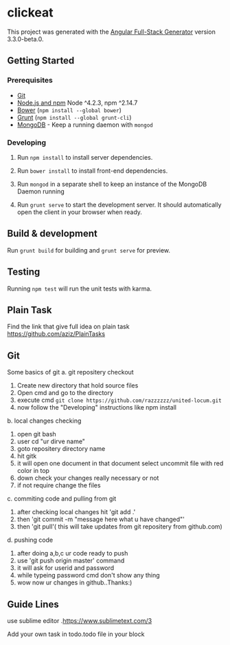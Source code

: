 # clickeat

This project was generated with the [Angular Full-Stack Generator](https://github.com/DaftMonk/generator-angular-fullstack) version 3.3.0-beta.0.

## Getting Started

### Prerequisites

- [Git](https://git-scm.com/)
- [Node.js and npm](nodejs.org) Node ^4.2.3, npm ^2.14.7
- [Bower](bower.io) (`npm install --global bower`)
- [Grunt](http://gruntjs.com/) (`npm install --global grunt-cli`)
- [MongoDB](https://www.mongodb.org/) - Keep a running daemon with `mongod`

### Developing

1. Run `npm install` to install server dependencies.

2. Run `bower install` to install front-end dependencies.

3. Run `mongod` in a separate shell to keep an instance of the MongoDB Daemon running

4. Run `grunt serve` to start the development server. It should automatically open the client in your browser when ready.

## Build & development

Run `grunt build` for building and `grunt serve` for preview.

## Testing

Running `npm test` will run the unit tests with karma.


## Plain Task

Find the link that give full idea on plain task
https://github.com/aziz/PlainTasks

## Git

Some basics of git
a. git repositery checkout

1. Create new directory that hold source files 
2. Open cmd and go to the directory
2. execute cmd `git clone https://github.com/razzzzzz/united-locum.git`
3. now follow the "Developing" instructions like npm install
 

b. local changes checking

1. open git bash
2. user cd "ur dirve name"
3. goto repositery directory name
4. hit gitk 
5. it will open one document in that document select uncommit file with red color in top
6. down check your changes really necessary or not
7. if not require change the files

c. commiting code and pulling from git

1. after checking local changes hit 'git add .'
2. then 'git commit -m "message here what u have changed"'
3. then 'git pull'( this will take updates from git repositery from github.com)

d. pushing code

1. after doing a,b,c ur code ready to push
2. use 'git push origin master' command
3. it will ask for userid and password
4. while typeing password cmd don't show any thing
5. wow now ur changes in github..Thanks:)

## Guide Lines

use sublime editor .https://www.sublimetext.com/3

Add your own task in todo.todo file in your block
